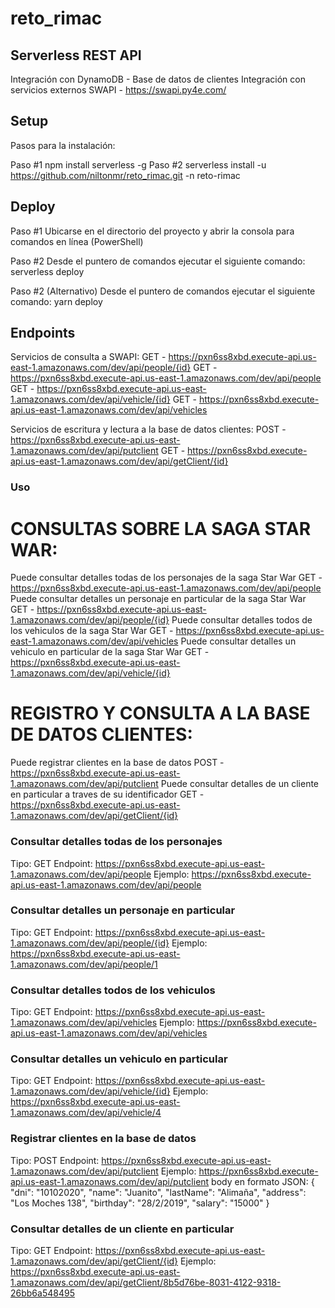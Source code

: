# reto_rimac

<!--
title: 'APIs - Integración SWAPI - DYNAMODB'
description: 'Creación de APIs con Node.js usando el framework Serverless y con despliegue en AWS.'
layout: Doc
framework: v1
platform: AWS
language: nodeJS

-->
## Serverless REST API

Integración con DynamoDB - Base de datos de clientes
Integración con servicios externos SWAPI - https://swapi.py4e.com/ 

## Setup

Pasos para la instalación:

Paso #1 
npm install serverless -g
Paso #2 
serverless install -u https://github.com/niltonmr/reto_rimac.git -n reto-rimac

## Deploy

Paso #1
Ubicarse en el directorio del proyecto y abrir la consola para comandos en línea (PowerShell)

Paso #2
Desde el puntero de comandos ejecutar el siguiente comando:
serverless deploy

Paso #2 (Alternativo)
Desde el puntero de comandos ejecutar el siguiente comando:
yarn deploy
## Endpoints

Servicios de consulta a SWAPI:
  GET - https://pxn6ss8xbd.execute-api.us-east-1.amazonaws.com/dev/api/people/{id}
  GET - https://pxn6ss8xbd.execute-api.us-east-1.amazonaws.com/dev/api/people
  GET - https://pxn6ss8xbd.execute-api.us-east-1.amazonaws.com/dev/api/vehicle/{id}
  GET - https://pxn6ss8xbd.execute-api.us-east-1.amazonaws.com/dev/api/vehicles

Servicios de escritura y lectura a la base de datos clientes:
  POST - https://pxn6ss8xbd.execute-api.us-east-1.amazonaws.com/dev/api/putclient
  GET - https://pxn6ss8xbd.execute-api.us-east-1.amazonaws.com/dev/api/getClient/{id}


### Uso
CONSULTAS SOBRE LA SAGA STAR WAR:
=================================
Puede consultar detalles todas de los personajes de la saga Star War
  GET - https://pxn6ss8xbd.execute-api.us-east-1.amazonaws.com/dev/api/people
Puede consultar detalles un personaje en particular de la saga Star War
  GET - https://pxn6ss8xbd.execute-api.us-east-1.amazonaws.com/dev/api/people/{id}
Puede consultar detalles todos de los vehiculos de la saga Star War
  GET - https://pxn6ss8xbd.execute-api.us-east-1.amazonaws.com/dev/api/vehicles
Puede consultar detalles un vehiculo en particular de la saga Star War
  GET - https://pxn6ss8xbd.execute-api.us-east-1.amazonaws.com/dev/api/vehicle/{id}

REGISTRO Y CONSULTA A LA BASE DE DATOS CLIENTES:
================================================
Puede registrar clientes en la base de datos 
  POST - https://pxn6ss8xbd.execute-api.us-east-1.amazonaws.com/dev/api/putclient
Puede consultar detalles de un cliente en particular a traves de su identificador
  GET - https://pxn6ss8xbd.execute-api.us-east-1.amazonaws.com/dev/api/getClient/{id}



### Consultar detalles todas de los personajes
  Tipo: GET
  Endpoint: https://pxn6ss8xbd.execute-api.us-east-1.amazonaws.com/dev/api/people
  Ejemplo: https://pxn6ss8xbd.execute-api.us-east-1.amazonaws.com/dev/api/people

### Consultar detalles un personaje en particular 
  Tipo: GET
  Endpoint: https://pxn6ss8xbd.execute-api.us-east-1.amazonaws.com/dev/api/people/{id}
  Ejemplo: https://pxn6ss8xbd.execute-api.us-east-1.amazonaws.com/dev/api/people/1
  
### Consultar detalles todos de los vehiculos 
  Tipo: GET
  Endpoint: https://pxn6ss8xbd.execute-api.us-east-1.amazonaws.com/dev/api/vehicles
  Ejemplo: https://pxn6ss8xbd.execute-api.us-east-1.amazonaws.com/dev/api/vehicles

### Consultar detalles un vehiculo en particular
  Tipo: GET
  Endpoint: https://pxn6ss8xbd.execute-api.us-east-1.amazonaws.com/dev/api/vehicle/{id}
  Ejemplo: https://pxn6ss8xbd.execute-api.us-east-1.amazonaws.com/dev/api/vehicle/4

### Registrar clientes en la base de datos 
  Tipo: POST
  Endpoint: https://pxn6ss8xbd.execute-api.us-east-1.amazonaws.com/dev/api/putclient
  Ejemplo: https://pxn6ss8xbd.execute-api.us-east-1.amazonaws.com/dev/api/putclient
            body en formato JSON:
                {
                "dni": "10102020",
                "name": "Juanito",
                "lastName": "Alimaña",
                "address": "Los Moches 138",
                "birthday": "28/2/2019",
                "salary": "15000"
                }

### Consultar detalles de un cliente en particular
  Tipo: GET
  Endpoint: https://pxn6ss8xbd.execute-api.us-east-1.amazonaws.com/dev/api/getClient/{id}
  Ejemplo: https://pxn6ss8xbd.execute-api.us-east-1.amazonaws.com/dev/api/getClient/8b5d76be-8031-4122-9318-26bb6a548495
